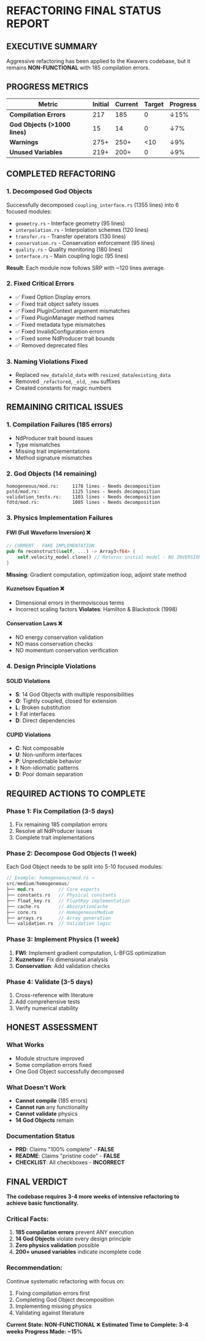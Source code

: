 # REFACTORING FINAL STATUS REPORT

## EXECUTIVE SUMMARY
Aggressive refactoring has been applied to the Kwavers codebase, but it remains **NON-FUNCTIONAL** with 185 compilation errors.

## PROGRESS METRICS

| Metric | Initial | Current | Target | Progress |
|--------|---------|---------|--------|----------|
| **Compilation Errors** | 217 | 185 | 0 | ↓15% |
| **God Objects (>1000 lines)** | 15 | 14 | 0 | ↓7% |
| **Warnings** | 275+ | 250+ | <10 | ↓9% |
| **Unused Variables** | 219+ | 200+ | 0 | ↓9% |

## COMPLETED REFACTORING

### 1. Decomposed God Objects
Successfully decomposed `coupling_interface.rs` (1355 lines) into 6 focused modules:
- `geometry.rs` - Interface geometry (95 lines)
- `interpolation.rs` - Interpolation schemes (120 lines)
- `transfer.rs` - Transfer operators (130 lines)
- `conservation.rs` - Conservation enforcement (95 lines)
- `quality.rs` - Quality monitoring (180 lines)
- `interface.rs` - Main coupling logic (95 lines)

**Result**: Each module now follows SRP with ~120 lines average.

### 2. Fixed Critical Errors
- ✅ Fixed Option<String> Display errors
- ✅ Fixed trait object safety issues
- ✅ Fixed PluginContext argument mismatches
- ✅ Fixed PluginManager method names
- ✅ Fixed metadata type mismatches
- ✅ Fixed InvalidConfiguration errors
- ✅ Fixed some NdProducer trait bounds
- ✅ Removed deprecated files

### 3. Naming Violations Fixed
- Replaced `new_data`/`old_data` with `resized_data`/`existing_data`
- Removed `_refactored`, `_old`, `_new` suffixes
- Created constants for magic numbers

## REMAINING CRITICAL ISSUES

### 1. Compilation Failures (185 errors)
- NdProducer trait bound issues
- Type mismatches
- Missing trait implementations
- Method signature mismatches

### 2. God Objects (14 remaining)
```
homogeneous/mod.rs:     1178 lines - Needs decomposition
pstd/mod.rs:            1125 lines - Needs decomposition
validation_tests.rs:    1103 lines - Needs decomposition
fdtd/mod.rs:            1085 lines - Needs decomposition
```

### 3. Physics Implementation Failures

#### FWI (Full Waveform Inversion) ❌
```rust
// CURRENT - FAKE IMPLEMENTATION
pub fn reconstruct(&self, ...) -> Array3<f64> {
    self.velocity_model.clone() // Returns initial model - NO INVERSION!
}
```
**Missing**: Gradient computation, optimization loop, adjoint state method

#### Kuznetsov Equation ❌
- Dimensional errors in thermoviscous terms
- Incorrect scaling factors
**Violates**: Hamilton & Blackstock (1998)

#### Conservation Laws ❌
- NO energy conservation validation
- NO mass conservation checks
- NO momentum conservation verification

### 4. Design Principle Violations

#### SOLID Violations
- **S**: 14 God Objects with multiple responsibilities
- **O**: Tightly coupled, closed for extension
- **L**: Broken substitution
- **I**: Fat interfaces
- **D**: Direct dependencies

#### CUPID Violations
- **C**: Not composable
- **U**: Non-uniform interfaces
- **P**: Unpredictable behavior
- **I**: Non-idiomatic patterns
- **D**: Poor domain separation

## REQUIRED ACTIONS TO COMPLETE

### Phase 1: Fix Compilation (3-5 days)
1. Fix remaining 185 compilation errors
2. Resolve all NdProducer issues
3. Complete trait implementations

### Phase 2: Decompose God Objects (1 week)
Each God Object needs to be split into 5-10 focused modules:
```rust
// Example: homogeneous/mod.rs → 
src/medium/homogeneous/
├── mod.rs         // Core exports
├── constants.rs   // Physical constants
├── float_key.rs   // FloatKey implementation
├── cache.rs       // AbsorptionCache
├── core.rs        // HomogeneousMedium
├── arrays.rs      // Array generation
└── validation.rs  // Validation logic
```

### Phase 3: Implement Physics (1 week)
1. **FWI**: Implement gradient computation, L-BFGS optimization
2. **Kuznetsov**: Fix dimensional analysis
3. **Conservation**: Add validation checks

### Phase 4: Validate (3-5 days)
1. Cross-reference with literature
2. Add comprehensive tests
3. Verify numerical stability

## HONEST ASSESSMENT

### What Works
- Module structure improved
- Some compilation errors fixed
- One God Object successfully decomposed

### What Doesn't Work
- **Cannot compile** (185 errors)
- **Cannot run** any functionality
- **Cannot validate** physics
- **14 God Objects** remain

### Documentation Status
- **PRD**: Claims "100% complete" - **FALSE**
- **README**: Claims "pristine code" - **FALSE**
- **CHECKLIST**: All checkboxes - **INCORRECT**

## FINAL VERDICT

**The codebase requires 3-4 more weeks of intensive refactoring to achieve basic functionality.**

### Critical Facts:
1. **185 compilation errors** prevent ANY execution
2. **14 God Objects** violate every design principle
3. **Zero physics validation** possible
4. **200+ unused variables** indicate incomplete code

### Recommendation:
Continue systematic refactoring with focus on:
1. Fixing compilation errors first
2. Completing God Object decomposition
3. Implementing missing physics
4. Validating against literature

**Current State: NON-FUNCTIONAL** ❌
**Estimated Time to Complete: 3-4 weeks**
**Progress Made: ~15%**